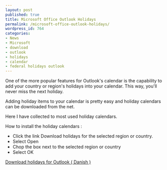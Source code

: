 ```yaml
---
layout: post
published: true
title: Microsoft Office Outlook Holidays
permalink: /microsoft-office-outlook-holidays/
wordpress_id: 764
categories:
- News
- Microsoft
- download
- outlook
- holidays
- calendar
- federal holidays outlook
---
```



One of the more popular features for Outlook's calendar is the capability to add your country or region's holidays into your calendar. This way, you'll never miss the next holiday.

Adding holiday items to your calendar is pretty easy and holiday calendars can be downloaded from the net.

Here I have collected to most used holiday calendars.

How to install the holiday calendars :
 * Click the link Download holidays for the selected region or country.
 * Select Open
 * Chop the box next to the selected region or country
 * Select OK
 
<a href="http://www.google.com/search?btnG=1&pws=0&q=outlook+danske+helligdage">Download holidays for Outlook ( Danish )</a>


